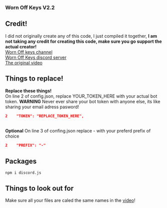 ### Worn Off Keys V2.2

## Credit!

I did not originally create any of this code, I just compiled it together, **I am not taking any credit for creating this code, make sure you go support the actual creator!**
<br />[Worn Off keys channel](https://www.youtube.com/channel/UChPrh75CmPP9Ig6jISPnfNA)
<br />[Worn Off Keys discord server](https://discord.com/invite/Ra9BSSs)
<br />[The original video](https://www.youtube.com/watch?v=lbpUc17InkM&list=PLaxxQQak6D_fxb9_-YsmRwxfw5PH9xALe&index=42)

## Things to replace!

**Replace these things!**
<br /> On line 2 of config.json, replace YOUR_TOKEN_HERE with your actual bot token. **WARNING** Never ever share your bot token with anyone else, its like sharing your email adress pasword!

```json
2    "TOKEN": "REPLACE_TOKEN_HERE",
```

<br />**Optional** On line 3 of confing.json replace - with your preferd prefix of choice

```json
2    "PREFIX": "-"
```

## Packages

```
npm i discord.js
```

## Things to look out for

Make sure all your files are caled the same names in the [video](https://www.youtube.com/watch?v=JViwytLWflw&list=PLaxxQQak6D_fxb9_-YsmRwxfw5PH9xALe&index=42)!
